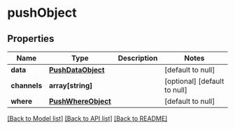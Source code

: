 # pushObject

## Properties
Name | Type | Description | Notes
------------ | ------------- | ------------- | -------------
**data** | [**PushDataObject**](PushDataObject.md) |  | [default to null]
**channels** | **array[string]** |  | [optional] [default to null]
**where** | [**PushWhereObject**](PushWhereObject.md) |  | [default to null]

[[Back to Model list]](../README.md#documentation-for-models) [[Back to API list]](../README.md#documentation-for-api-endpoints) [[Back to README]](../README.md)


